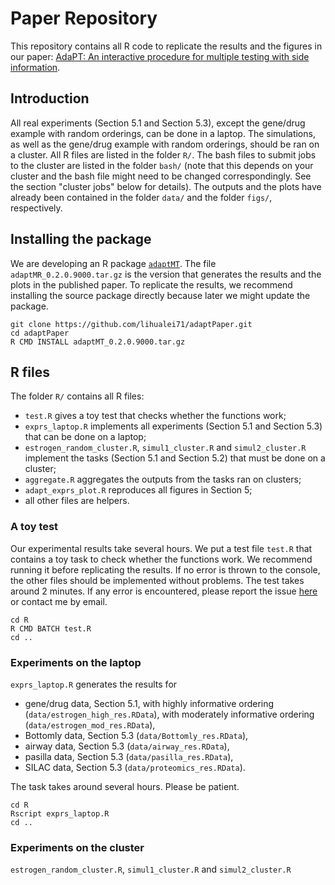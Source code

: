 # Paper Repository

This repository contains all R code to replicate the results and the figures in our paper: [AdaPT: An interactive procedure for multiple testing with side information](https://arxiv.org/abs/1609.06035). 

## Introduction
All real experiments (Section 5.1 and Section 5.3), except the gene/drug example with random orderings, can be done in a laptop. The simulations, as well as the gene/drug example with random orderings, should be ran on a cluster. All R files are listed in the folder `R/`. The bash files to submit jobs to the cluster are listed in the folder `bash/` (note that this depends on your cluster and the bash file might need to be changed correspondingly. See the section "cluster jobs" below for details). The outputs and the plots have already been contained in the folder `data/` and the folder `figs/`, respectively. 

## Installing the package
We are developing an R package [`adaptMT`](https://github.com/lihualei71/adaptMT). The file `adaptMR_0.2.0.9000.tar.gz` is the version that generates the results and the plots in the published paper. To replicate the results, we recommend installing the source package directly because later we might update the package. 

```
git clone https://github.com/lihualei71/adaptPaper.git
cd adaptPaper
R CMD INSTALL adaptMT_0.2.0.9000.tar.gz
```

## R files
The folder `R/` contains all R files:

- `test.R` gives a toy test that checks whether the functions work;
- `exprs_laptop.R` implements all experiments (Section 5.1 and Section 5.3) that can be done on a laptop;
- `estrogen_random_cluster.R`, `simul1_cluster.R` and `simul2_cluster.R` implement the tasks (Section 5.1 and Section 5.2) that must be done on a cluster;
- `aggregate.R` aggregates the outputs from the tasks ran on clusters;
- `adapt_exprs_plot.R` reproduces all figures in Section 5;
- all other files are helpers.

### A toy test
Our experimental results take several hours. We put a test file `test.R` that contains a toy task to check whether the functions work.
We recommend running it before replicating the results. If no error is thrown to the console, the other files should be implemented without problems. The test takes around 2 minutes. If any error is encountered, please report the issue [here](https://github.com/lihualei71/adaptPaper/issues) or contact me by email. 

```
cd R
R CMD BATCH test.R
cd ..
```
### Experiments on the laptop
`exprs_laptop.R` generates the results for 

- gene/drug data, Section 5.1, with highly informative ordering (`data/estrogen_high_res.RData`), with moderately informative ordering (`data/estrogen_mod_res.RData`),
- Bottomly data, Section 5.3 (`data/Bottomly_res.RData`), 
- airway data, Section 5.3 (`data/airway_res.RData`), 
- pasilla data, Section 5.3 (`data/pasilla_res.RData`),
- SILAC data, Section 5.3 (`data/proteomics_res.RData`). 

The task takes around several hours. Please be patient.

```
cd R
Rscript exprs_laptop.R 
cd ..
```
### Experiments on the cluster
`estrogen_random_cluster.R`, `simul1_cluster.R` and `simul2_cluster.R` 
